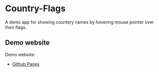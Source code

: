 # Country-Flags
A demo app for showing countery names by hovering mouse pointer over their flags.

## Demo website

Demo website:
 * [Github Pages](https://mandanakhademi.github.io/Country-Flags/)
